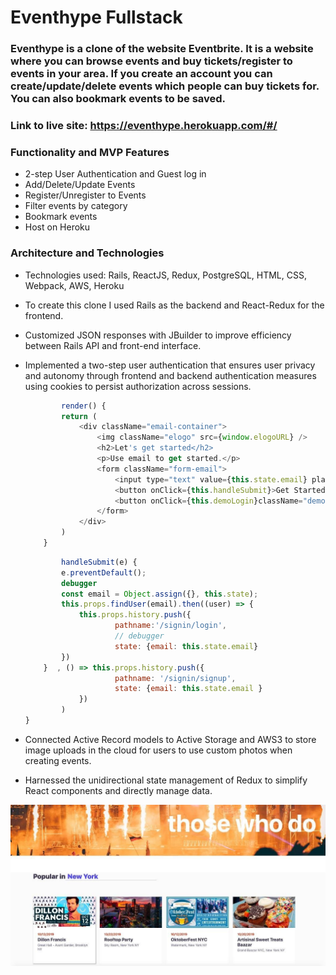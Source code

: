 # Eventhype Fullstack 
### Eventhype is a clone of the website Eventbrite. It is a website where you can browse events and buy tickets/register to events in your area. If you create an account you can create/update/delete events which people can buy tickets for. You can also bookmark events to be saved.

### Link to live site: https://eventhype.herokuapp.com/#/

### Functionality and MVP Features 
* 2-step User Authentication and Guest log in
* Add/Delete/Update Events
* Register/Unregister to Events
* Filter events by category
* Bookmark events
* Host on Heroku 

### Architecture and Technologies  
* Technologies used: Rails, ReactJS, Redux, PostgreSQL, HTML, CSS, Webpack, AWS, Heroku
* To create this clone I used Rails as the backend and React-Redux for the frontend. 
* Customized JSON responses with JBuilder to improve efficiency between Rails API and front-end interface.
* Implemented a two-step user authentication that ensures user privacy and autonomy through frontend and
backend authentication measures using cookies to persist authorization across sessions.
  ```Javascript 
          render() { 
          return ( 
              <div className="email-container">
                  <img className="elogo" src={window.elogoURL} />
                  <h2>Let's get started</h2>
                  <p>Use email to get started.</p>
                  <form className="form-email">
                      <input type="text" value={this.state.email} placeholder="  Email address" onChange={this.handleInput('email')}  />
                      <button onClick={this.handleSubmit}>Get Started</button>
                      <button onClick={this.demoLogin}className="demo">Demo User</button>
                  </form>
              </div>
          )
      }
  ```

  ```Javascript 
          handleSubmit(e) {
          e.preventDefault();
          debugger
          const email = Object.assign({}, this.state);
          this.props.findUser(email).then((user) => {
              this.props.history.push({
                      pathname:'/signin/login',
                      // debugger
                      state: {email: this.state.email}
          })
      }  , () => this.props.history.push({
                      pathname: '/signin/signup', 
                      state: {email: this.state.email }
              })
          )
  }
  ```
* Connected Active Record models to Active Storage and AWS3 to store image uploads in the cloud for users to
use custom photos when creating events.
* Harnessed the unidirectional state management of Redux to simplify React components and directly manage
data.

![screenshot of app](ext-1.jpg)







